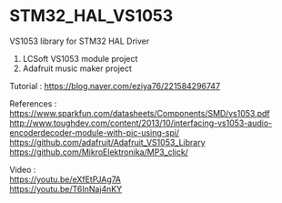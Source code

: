 # STM32_HAL_VS1053
VS1053 library for STM32 HAL Driver
1. LCSoft VS1053 module project
2. Adafruit music maker project

Tutorial : https://blog.naver.com/eziya76/221584296747

References :<br>
https://www.sparkfun.com/datasheets/Components/SMD/vs1053.pdf
http://www.toughdev.com/content/2013/10/interfacing-vs1053-audio-encoderdecoder-module-with-pic-using-spi/
https://github.com/adafruit/Adafruit_VS1053_Library
https://github.com/MikroElektronika/MP3_click/

Video : <br>
https://youtu.be/eXfEtPJAg7A<br>
https://youtu.be/T6InNaj4nKY


